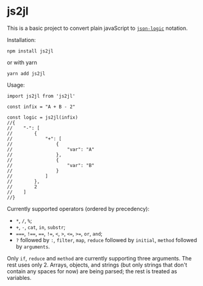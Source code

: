 # js2jl
This is a basic project to convert plain javaScript to [`json-logic`](https://github.com/jwadhams/json-logic-js) notation.

Installation:

```
npm install js2jl
```

or with yarn

```
yarn add js2jl
```

Usage:

```
import js2jl from 'js2jl'

const infix = "A + B - 2"

const logic = js2jl(infix) 
//{
//    "-": [
//        {
//            "+": [
//                {
//                    "var": "A"
//                },
//                {
//                    "var": "B"
//                }
//            ]
//        },
//        2
//    ]
//}

```

Currently supported operators (ordered by precedency):

*  `*`, `/`, `%`;
*  `+`, `-`, `cat`, `in`, `substr`;
*  `===`, `!==`, `==`, `!=`, `<`, `>`, `<=`, `>=`, `or`, `and`;
*  `?` followed by `:`, `filter`, `map`, `reduce` followed by `initial`, `method` followed by `arguments`.

Only `if`, `reduce` and `method` are currently supporting three arguments. The rest uses only 2. Arrays, objects, and strings (but only strings that don't contain any spaces for now) are being parsed; the rest is treated as variables.
